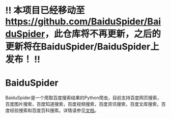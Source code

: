 # !! 本项目已经移动至<https://github.com/BaiduSpider/BaiduSpider>，此仓库将不再更新，之后的更新将在BaiduSpider/BaiduSpider上发布！ !!

# BaiduSpider

BaiduSpider是一个爬取百度搜索结果的Python爬虫，目前支持百度网页搜索，百度图片搜索，百度知道搜索，百度视频搜索，百度资讯搜索，百度文库搜索，百度经验搜索和百度百科搜索。详情请参见[文档](https://samzhangjy.github.io/BaiduSpider)。
